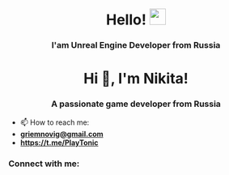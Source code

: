 <h1 align="center">Hello!</a> 
<img src="https://github.com/blackcater/blackcater/raw/main/images/Hi.gif" height="32"/></h1>
<h3 align="center">I'am Unreal Engine Developer from Russia</h3>

<h1 align="center">Hi 👋, I'm Nikita!</h1>
<h3 align="center">A passionate game developer from Russia</h3>

- 📫 How to reach me:
-  **griemnovig@gmail.com**
-  **https://t.me/PlayTonic**

<h3 align="left">Connect with me:</h3>
<p align="left">
</p>

